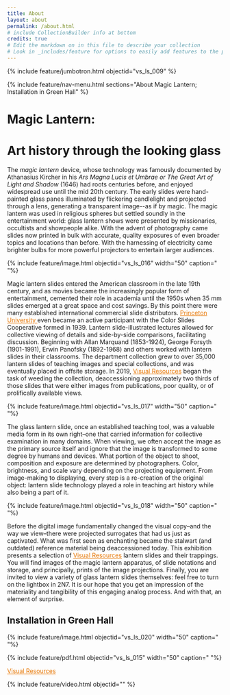 ```yaml
---
title: About
layout: about
permalink: /about.html
# include CollectionBuilder info at bottom
credits: true
# Edit the markdown on in this file to describe your collection
# Look in _includes/feature for options to easily add features to the page
---
```


{% include feature/jumbotron.html objectid="vs_ls_009" %}

{% include feature/nav-menu.html sections="About Magic Lantern; Installation in Green Hall" %}



# Magic Lantern: 

# Art history through the looking glass

 The *magic lantern* device, whose technology was famously documented by Athanasius Kircher in his *Ars Magna Lucis et Umbrae or The Great Art of Light and Shadow* (1646) had roots centuries before, and enjoyed widespread use until the mid 20th century. The early slides were hand-painted glass panes illuminated by flickering candlelight and projected through a lens, generating a transparent image--as if by magic. The magic lantern was used in religious spheres but settled soundly in the entertainment world: glass lantern shows were presented by missionaries, occultists and showpeople alike. With the advent of photography came slides now printed in bulk with accurate, quality exposures of even broader topics and locations than before. With the harnessing of electricity came brighter bulbs for more powerful projectors to entertain larger audiences. 

 {% include feature/image.html objectid="vs_ls_016" width="50" caption=" "%}

Magic lantern slides entered the American classroom in the late 19th century, and as movies became the increasingly popular form of entertainment, cemented their role in academia until the 1950s when 35 mm slides emerged at a great space and cost savings. By this point there were many established international commercial slide distributors.  <a href="https://www.princeton.edu/" style="color:#e77500;"> Princeton University </a> even became an active participant with the Color Slides Cooperative formed in 1939. Lantern slide-illustrated lectures allowed for collective viewing of details and side-by-side comparisons, facilitating discussion. Beginning with Allan Marquand (1853-1924), George Forsyth (1901-1991), Erwin Panofsky (1892-1968) and others worked with lantern slides in their classrooms. The department collection grew to over 35,000 lantern slides of teaching images and special collections, and was eventually placed in offsite storage. In 2019, <a href="https://visualresources.princeton.edu/" style="color:#e77500;"> Visual Resources</a>  began the task of weeding the collection, deaccessioning approximately two thirds of those slides that were either images from publications, poor quality, or of prolifically available views. 

 {% include feature/image.html objectid="vs_ls_017" width="50" caption=" "%}

The glass lantern slide, once an established teaching tool, was a valuable media form in its own right–one that carried information for collective examination in many domains. When viewing, we often accept the image as the primary source itself and ignore that the image is transformed to some degree by humans and devices. What portion of the object to shoot, composition and exposure are determined by photographers. Color, brightness, and scale vary depending on the projecting equipment. From image-making to displaying, every step is a re-creation of the original object: lantern slide technology played a role in teaching art history while also being a part of it. 

{% include feature/image.html objectid="vs_ls_018" width="50" caption=" "%}

Before the digital image fundamentally changed the visual copy–and the way we view–there were projected surrogates that had us just as captivated. What was first seen as enchanting became the stalwart (and outdated) reference material being deaccessioned today. This exhibition presents a selection of 
 <a href="https://visualresources.princeton.edu/" style="color:#e77500;"> Visual Resources</a> 
  lantern slides and their trappings. You will find images of the magic lantern apparatus, of slide notations and storage, and principally, prints of the image projections. Finally, you are invited to view a variety of glass lantern slides themselves: feel free to turn on the lightbox in 2N7. It is our hope that you get an impression of the materiality and tangibility of this engaging analog process. And with that, an element of surprise. 


## Installation in Green Hall

{% include feature/image.html objectid="vs_ls_020" width="50" caption=" "%}

{% include feature/pdf.html objectid="vs_ls_015" width="50" caption=" "%}

 <p>
 <a href="https://visualresources.princeton.edu/" style="color:#e77500;"> Visual Resources</a> 
 </p>
 
{% include feature/video.html objectid="" %}
